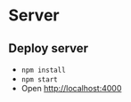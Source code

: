 # Server

## Deploy server
- `npm install`
- `npm start`
- Open [http://localhost:4000](http://localhost:4000)